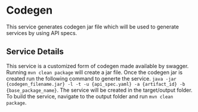 # Codegen

This service generates codegen jar file which will be used to generate
services by using API specs.



## Service Details
This service is a customized form of codegen made available by swagger.
Running `mvn clean package` will create a jar file. Once the codegen jar is created run the following command to generte the service.
`java -jar {codegen_filename.jar} -l -t -u {api_spec.yaml} -a {artifact_id} -b {base_package_name}`.
The service will be created in the target/output folder. To build the service, navigate to the output folder and run `mvn clean package`.


